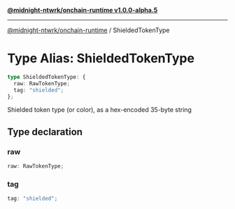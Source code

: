 [**@midnight-ntwrk/onchain-runtime v1.0.0-alpha.5**](../README.md)

***

[@midnight-ntwrk/onchain-runtime](../globals.md) / ShieldedTokenType

# Type Alias: ShieldedTokenType

```ts
type ShieldedTokenType: {
  raw: RawTokenType;
  tag: "shielded";
};
```

Shielded token type (or color), as a hex-encoded 35-byte string

## Type declaration

### raw

```ts
raw: RawTokenType;
```

### tag

```ts
tag: "shielded";
```
